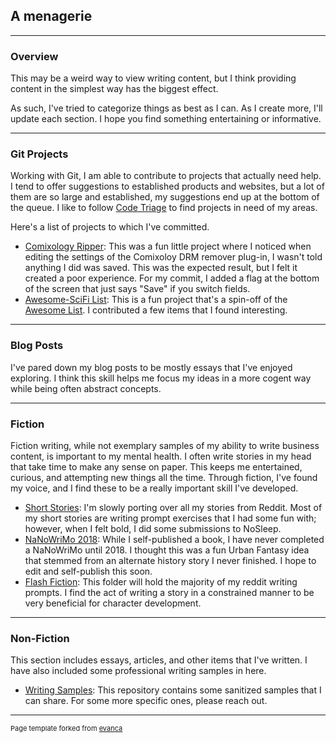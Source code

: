 ## A menagerie

---

### Overview

This may be a weird way to view writing content, but I think providing content in the simplest way has the biggest effect.

As such, I've tried to categorize things as best as I can. As I create more, I'll update each section. I hope you find something entertaining or informative.

---

### Git Projects

Working with Git, I am able to contribute to projects that actually need help. I tend to offer suggestions to established products and websites, but a lot of them are so large and established, my suggestions end up at the bottom of the queue. I like to follow [Code Triage](https://www.codetriage.com/) to find projects in need of my areas.

Here's a list of projects to which I've committed.
- [Comixology Ripper](https://github.com/EricPonvelle/comixology-backup): This was a fun little project where I noticed when editing the settings of the Comixoloy DRM remover plug-in, I wasn't told anything I did was saved. This was the expected result, but I felt it created a poor experience. For my commit, I added a flag at the bottom of the screen that just says "Save" if you switch fields.
- [Awesome-SciFi List](https://github.com/EricPonvelle/awesome-scifi): This is a fun project that's a spin-off of the [Awesome List](https://github.com/sindresorhus/awesome). I contributed a few items that I found interesting.

---

### Blog Posts

I've pared down my blog posts to be mostly essays that I've enjoyed exploring. I think this skill helps me focus my ideas in a more cogent way while being often abstract concepts.

---

### Fiction

Fiction writing, while not exemplary samples of my ability to write business content, is important to my mental health. I often write stories in my head that take time to make any sense on paper. This keeps me entertained, curious, and attempting new things all the time. Through fiction, I've found my voice, and I find these to be a really important skill I've developed.

- [Short Stories](https://github.com/EricPonvelle/shortstories): I'm slowly porting over all my stories from Reddit. Most of my short stories are writing prompt exercises that I had some fun with; however, when I felt bold, I did some submissions to NoSleep.
- [NaNoWriMo 2018](https://github.com/EricPonvelle/nanowrimo2018): While I self-published a book, I have never completed a NaNoWriMo until 2018. I thought this was a fun Urban Fantasy idea that stemmed from an alternate history story I never finished. I hope to edit and self-publish this soon.
- [Flash Fiction](https://github.com/EricPonvelle/pennytheater/tree/master/flashfiction): This folder will hold the majority of my reddit writing prompts. I find the act of writing a story in a constrained manner to be very beneficial for character development.

---

### Non-Fiction

This section includes essays, articles, and other items that I've written. I have also included some professional writing samples in here.

- [Writing Samples](https://github.com/EricPonvelle/writing-samples): This repository contains some sanitized samples that I can share. For some more specific ones, please reach out.

---
<p style="font-size:11px">Page template forked from <a href="https://github.com/evanca/quick-portfolio">evanca</a></p>
<!-- Remove above link if you don't want to attibute -->
